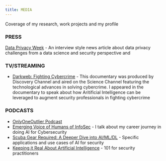 ```yaml
---
title: MEDIA
---
```

 Coverage of my research, work projects and my profile
### PRESS
[Data Privacy Week](https://www.ewf-usa.com/news/593510/Data-Privacy-Week--Interview-with-Senior-Data-Scientist-Preeti-Ravindra-VMware-Carbon-Black.htm) -  An interview style news article about data privacy challenges from a data science and security perspective and 

### TV/STREAMING
* [Darkweb: Fighting Cybercrime](https://www.youtube.com/watch?v=PjfX4CjSVGE) - This documentary was produced by Discovery Channel and aired on the Science Channel featuring the technological advances in solving cybercrime. I appeared in the documentary to speak about how Aritificial Intelligence can be leveraged to augment security professionals in fighting cybercrime

### PODCASTS
* [OnlyOneOutlier Podcast](https://www.youtube.com/watch?v=ctcyFL3A3ko)
* [Emerging Voice of Humans of InfoSec](https://soundcloud.com/humans-of-infosec/preeti-ravindra?utm_source=clipboard&utm_medium=text&utm_campaign=social_sharing) - I talk about my career journey in doing AI for Cybersecurity
* [Scuba Gear Required: A Deeper Dive into AI/ML/DL](https://podcasts.apple.com/us/podcast/season-2-episode-3-scuba-gear-required-a-deeper/id1458414666?i=1000469601082) - Specific applications and use cases of AI for security
* [Keeping it Real About Artificial Intelligence](https://podcasts.apple.com/us/podcast/season-1-episode-3-keeping-it-real-about-artificial/id1458414666?i=1000446144313) - 101 for security practitioners

